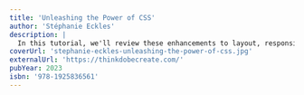 ```yaml
---
title: 'Unleashing the Power of CSS'
author: 'Stéphanie Eckles'
description: |
  In this tutorial, we'll review these enhancements to layout, responsive design, element styling, properties, and selectors, and also peek at upcoming features; we'll take a deep-dive into using the CSS :has() selector for scaling reusable components; discover the practical uses of container queries; and also learn how to create responsive CSS layouts without using media queries
coverUrl: 'stephanie-eckles-unleashing-the-power-of-css.jpg'
externalUrl: 'https://thinkdobecreate.com/'
pubYear: 2023
isbn: '978-1925836561'
---
```

